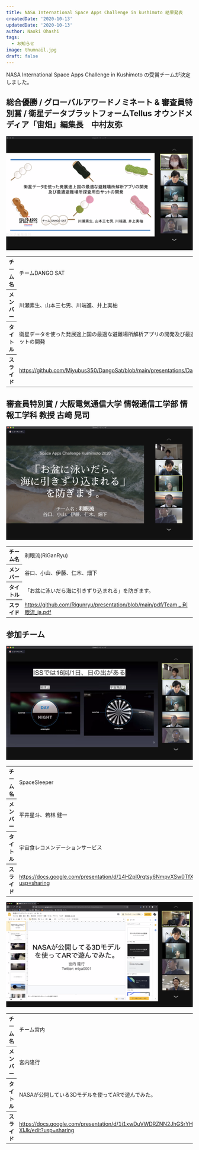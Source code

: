 ```yaml
---
title: NASA International Space Apps Challenge in kushimoto 結果発表
createdDate: '2020-10-13'
updatedDate: '2020-10-13'
author: Naoki Ohashi
tags:
  - お知らせ
image: thumnail.jpg
draft: false
---
```


NASA International Space Apps Challenge in Kushimoto の受賞チームが決定しました。


## 総合優勝 / グローバルアワードノミネート & 審査員特別賞 / 衛星データプラットフォームTellus オウンドメディア「宙畑」編集長　中村友弥

![team dangosat](dangosat.png)

<table class="table table-award">
<tbody>
<tr><th scope="row">チーム名</th><td>チームDANGO SAT</td></tr>
<tr><th scope="row">メンバー</th><td>川瀬素生、山本三七男、川端進、井上実柚</td></tr>
<tr><th scope="row">タイトル</th><td>衛星データを使った発展途上国の最適な避難場所解析アプリの開発及び最適避難場所探査用缶サットの開発</td></tr>
<tr><th scope="row">スライド</th><td><a href="https://github.com/Miyubus350/DangoSat/blob/main/presentations/DangoSat_Japanese.pdf">https://github.com/Miyubus350/DangoSat/blob/main/presentations/DangoSat_Japanese.pdf</a></td></tr>
</tbody>
</table>

## 審査員特別賞 / 大阪電気通信大学 情報通信工学部 情報工学科 教授 古崎 晃司

![team riganryu](riganryu.png)

<table class="table table-award">
<tbody>
<tr><th scope="row">チーム名</th><td>利眼流(RiGanRyu)</td></tr>
<tr><th scope="row">メンバー</th><td>谷口、小山、伊藤、仁木、畑下</td></tr>
<tr><th scope="row">タイトル</th><td>「お盆に泳いだら海に引きずり込まれる」を防ぎます。</td></tr>
<tr><th scope="row">スライド</th><td><a href="https://github.com/Rigunryu/presentation/blob/main/pdf/Team%20_%20%E5%88%A9%E7%9C%BC%E6%B5%81_ja.pdf">https://github.com/Rigunryu/presentation/blob/main/pdf/Team _ 利眼流_ja.pdf</a></td></tr>
</tbody>
</table>

## 参加チーム

![team spacesleeper](spacesleeper.png)

<table class="table table-award">
<tbody>
<tr><th scope="row">チーム名</th><td>SpaceSleeper</td></tr>
<tr><th scope="row">メンバー</th><td>平井星斗、若林 健一</td></tr>
<tr><th scope="row">タイトル</th><td>宇宙食レコメンデーションサービス</td></tr>
<tr><th scope="row">スライド</th><td><a href="https://docs.google.com/presentation/d/14H2pI0rqtsy6NmpvXSw0TfXz_KxjYyGnXYeFc2Rw9vw/edit?usp=sharing">https://docs.google.com/presentation/d/14H2pI0rqtsy6NmpvXSw0TfXz_KxjYyGnXYeFc2Rw9vw/edit?usp=sharing</a></td></tr>
</tbody>
</table>

![team miyuauchi](teammiyauchi.png)

<table class="table table-award">
<tbody>
<tr><th scope="row">チーム名</th><td>チーム宮内</td></tr>
<tr><th scope="row">メンバー</th><td>宮内隆行</td></tr>
<tr><th scope="row">タイトル</th><td>NASAが公開している3Dモデルを使ってARで遊んでみた。</td></tr>
<tr><th scope="row">スライド</th><td><a href="https://docs.google.com/presentation/d/1i1xwDuVWDRZNN2JhGSrYHZFpFQ1bEzEbf0NJ0i-XIJk/edit?usp=sharing">https://docs.google.com/presentation/d/1i1xwDuVWDRZNN2JhGSrYHZFpFQ1bEzEbf0NJ0i-XIJk/edit?usp=sharing</a></td></tr>
</tbody>
</table>
